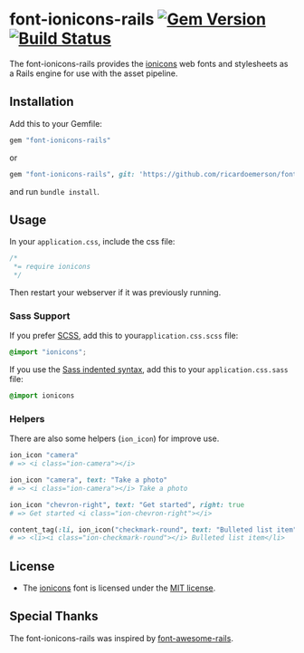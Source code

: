 font-ionicons-rails [![Gem Version](https://img.shields.io/badge/gem-v2.0.1.0-blue.svg)](https://github.com/ricardoemerson/font-ionicons-rails) [![Build Status](https://img.shields.io/badge/build-passing-green.svg)](https://github.com/ricardoemerson/font-ionicons-rails)
==============================================================================================================================================================================================================================================================================

The font-ionicons-rails provides the [ionicons](http://ionicons.com/) web fonts and stylesheets as a Rails engine for use with the asset pipeline.

Installation
------------

Add this to your Gemfile:

```ruby
gem "font-ionicons-rails"
```

or

```ruby
gem "font-ionicons-rails", git: 'https://github.com/ricardoemerson/font-ionicons-rails.git'
```

and run `bundle install`.

Usage
-----

In your `application.css`, include the css file:

```css
/*
 *= require ionicons
 */
```

Then restart your webserver if it was previously running.

### Sass Support

If you prefer [SCSS](http://sass-lang.com/documentation/file.SASS_REFERENCE.html), add this to your`application.css.scss` file:

```scss
@import "ionicons";
```

If you use the [Sass indented syntax](http://sass-lang.com/docs/yardoc/file.INDENTED_SYNTAX.html), add this to your `application.css.sass` file:

```sass
@import ionicons
```

### Helpers

There are also some helpers (`ion_icon`) for improve use.

```ruby
ion_icon "camera"
# => <i class="ion-camera"></i>

ion_icon "camera", text: "Take a photo"
# => <i class="ion-camera"></i> Take a photo

ion_icon "chevron-right", text: "Get started", right: true
# => Get started <i class="ion-chevron-right"></i>

content_tag(:li, ion_icon("checkmark-round", text: "Bulleted list item"))
# => <li><i class="ion-checkmark-round"></i> Bulleted list item</li>
```

License
-------

-	The [ionicons](http://ionicons.com/) font is licensed under the [MIT license](http://opensource.org/licenses/MIT).

Special Thanks
--------------

The font-ionicons-rails was inspired by [font-awesome-rails](https://github.com/bokmann/font-awesome-rails).
